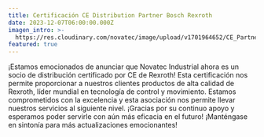 ```yaml
---
title: Certificación CE Distribution Partner Bosch Rexroth
date: 2023-12-07T06:00:00.000Z
imagen_intro: >-
  https://res.cloudinary.com/novatec/image/upload/v1701964652/CE_Partner_Label_Distribution_Rexroth_m0swrz.webp
featured: true
---
```


¡Estamos emocionados de anunciar que Novatec Industrial ahora es un socio de distribución certificado por CE de Rexroth! Esta certificación nos permite proporcionar a nuestros clientes productos de alta calidad de Rexroth, líder mundial en tecnología de control y movimiento. Estamos comprometidos con la excelencia y esta asociación nos permite llevar nuestros servicios al siguiente nivel. ¡Gracias por su continuo apoyo y esperamos poder servirle con aún más eficacia en el futuro! ¡Manténgase en sintonía para más actualizaciones emocionantes!
